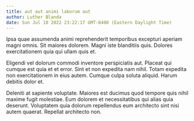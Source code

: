 ```yaml
---
title: aut aut animi laborum aut
author: Luther Blanda
date: Sun Jul 10 2022 23:22:17 GMT-0400 (Eastern Daylight Time)
---
```

Ipsa quae assumenda animi reprehenderit temporibus excepturi aperiam magni omnis. Sit maiores dolorem. Magni iste blanditiis quis. Dolores exercitationem quia qui ullam quis et.

 Eligendi vel dolorum commodi inventore perspiciatis aut. Placeat qui cumque est quia et et error. Sint et non expedita nam nihil. Totam expedita non exercitationem in eius autem. Cumque culpa soluta aliquid. Harum debitis dolor et.

 Deleniti at sapiente voluptate. Maiores est ducimus quod tempore quis nihil maxime fugit molestiae. Eum dolorem et necessitatibus qui alias quia deserunt. Voluptatem quia dolorum repellendus eum architecto sint nisi autem quaerat. Repellat architecto non.